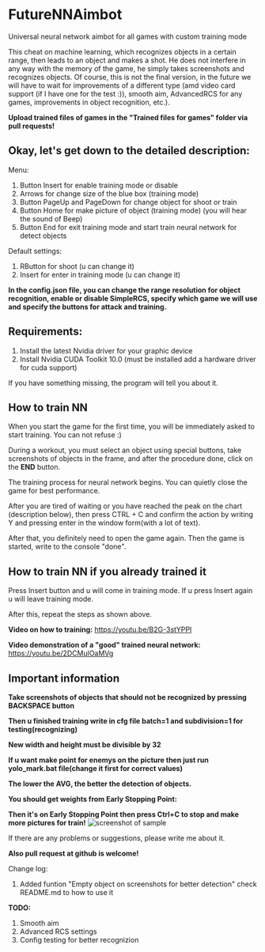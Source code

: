 # FutureNNAimbot
Universal neural network aimbot for all games with custom training mode

This cheat on machine learning, which recognizes objects in a certain range, then leads to an object and makes a shot. He does not interfere in any way with the memory of the game, he simply takes screenshots and recognizes objects.
Of course, this is not the final version, in the future we will have to wait for improvements of a different type (amd video card support (if I have one for the test :)), smooth aim, AdvancedRCS for any games, improvements in object recognition, etc.).

**Upload trained files of games in the "Trained files for games" folder via pull requests!**

Okay, let's get down to the detailed description:
---
Menu:
1. Button Insert for enable training mode or disable
2. Arrows for change size of the blue box (training mode)
3. Button PageUp and PageDown for change object for shoot or train
4. Button Home for make picture of object (training mode) (you will hear the sound of Beep)
5. Button End for exit training mode and start train neural network for detect objects

Default settings:
1. RButton for shoot (u can change it)
2. Insert for enter in training mode (u can change it)

**In the config.json file, you can change the range resolution for object recognition, enable or disable SimpleRCS, specify which game we will use and specify the buttons for attack and training.**

Requirements:
---
1. Install the latest Nvidia driver for your graphic device
2. Install Nvidia CUDA Toolkit 10.0 (must be installed add a hardware driver for cuda support)

If you have something missing, the program will tell you about it.

How to train NN
---
When you start the game for the first time, you will be immediately asked to start training. You can not refuse :)

During a workout, you must select an object using special buttons, take screenshots of objects in the frame, and after the procedure done, click on the **END** button.

The training process for neural network begins. You can quietly close the game for best performance.

After you are tired of waiting or you have reached the peak on the chart (description below), then press CTRL + C and confirm the action by writing Y and pressing enter in the window form(with a lot of text).

After that, you definitely need to open the game again. Then the game is started, write to the console "done".

How to train NN if you already trained it
---
Press Insert button and u will come in training mode. If u press Insert again u will leave training mode.

After this, repeat the steps as shown above.


**Video on how to training:** https://youtu.be/B2G-3stYPPI

**Video demonstration of a "good" trained neural network:** https://youtu.be/2DCMulOaMVg



Important information
---
**Take screenshots of objects that should not be recognized by pressing BACKSPACE button**

**Then u finished training write in cfg file batch=1 and subdivision=1 for testing(recognizing)**

**New width and height must be divisible by 32**

**If u want make point for enemys on the picture then just run yolo_mark.bat file(change it first for correct values)**

**The lower the AVG, the better the detection of objects.**

**You should get weights from Early Stopping Point:**

**Then it's on Early Stopping Point then press Ctrl+C to stop and make more pictures for train!**
![screenshot of sample](https://camo.githubusercontent.com/51af5be5cfa94b6d741c90d10a163b168bf9170e/68747470733a2f2f6873746f2e6f72672f66696c65732f3564632f3761652f3766612f35646337616537666164396434653365623361343834633538626663316666352e706e67)

If there are any problems or suggestions, please write me about it.

**Also pull request at github is welcome!**


Change log:
1. Added funtion "Empty object on screenshots for better detection" check README.md to how to use it

**TODO:**
1. Smooth aim
2. Advanced RCS settings
3. Config testing for better recognizion
